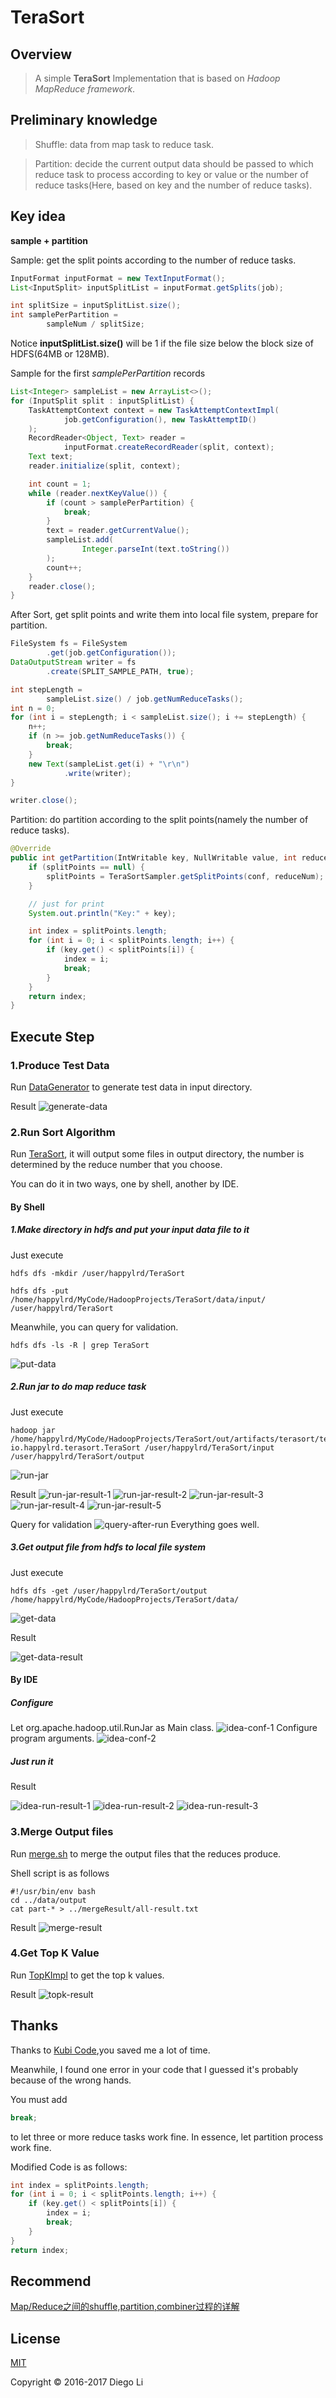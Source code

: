 # TeraSort

## Overview
>A simple **TeraSort** Implementation that is based on *Hadoop MapReduce framework*.

## Preliminary knowledge
>Shuffle: data from map task to reduce task.

>Partition: decide the current output data should be passed to which reduce task to process according to key or value or the number of reduce tasks(Here, based on key and the number of reduce tasks).

## Key idea
**sample + partition**

Sample: get the split points according to the number of reduce tasks.

```java
InputFormat inputFormat = new TextInputFormat();
List<InputSplit> inputSplitList = inputFormat.getSplits(job);

int splitSize = inputSplitList.size();
int samplePerPartition =
        sampleNum / splitSize;
```

Notice **inputSplitList.size()** will be 1 if the file size below the block size of HDFS(64MB or 128MB).

Sample for the first *samplePerPartition* records
```java
List<Integer> sampleList = new ArrayList<>();
for (InputSplit split : inputSplitList) {
    TaskAttemptContext context = new TaskAttemptContextImpl(
            job.getConfiguration(), new TaskAttemptID()
    );
    RecordReader<Object, Text> reader =
            inputFormat.createRecordReader(split, context);
    Text text;
    reader.initialize(split, context);

    int count = 1;
    while (reader.nextKeyValue()) {
        if (count > samplePerPartition) {
            break;
        }
        text = reader.getCurrentValue();
        sampleList.add(
                Integer.parseInt(text.toString())
        );
        count++;
    }
    reader.close();
}
```

After Sort, get split points and write them into local file system, prepare for partition.
```java
FileSystem fs = FileSystem
        .get(job.getConfiguration());
DataOutputStream writer = fs
        .create(SPLIT_SAMPLE_PATH, true);

int stepLength =
        sampleList.size() / job.getNumReduceTasks();
int n = 0;
for (int i = stepLength; i < sampleList.size(); i += stepLength) {
    n++;
    if (n >= job.getNumReduceTasks()) {
        break;
    }
    new Text(sampleList.get(i) + "\r\n")
            .write(writer);
}

writer.close();
```

Partition: do partition according to the split points(namely the number of reduce tasks).

```java
@Override
public int getPartition(IntWritable key, NullWritable value, int reduceNum) {
    if (splitPoints == null) {
        splitPoints = TeraSortSampler.getSplitPoints(conf, reduceNum);
    }

    // just for print
    System.out.println("Key:" + key);

    int index = splitPoints.length;
    for (int i = 0; i < splitPoints.length; i++) {
        if (key.get() < splitPoints[i]) {
            index = i;
            break;
        }
    }
    return index;
}
```

## Execute Step
### 1.Produce Test Data
Run [DataGenerator](https://github.com/happylrd/blended-learner/blob/master/HadoopDemo/TeraSort/src/io/happylrd/datagen/DataGenerator.java) to generate test data in input directory.

Result
![generate-data](http://oj5if4v9b.bkt.clouddn.com/image/big-data/hadoop/generate-data.png)

### 2.Run Sort Algorithm
Run [TeraSort](https://github.com/happylrd/blended-learner/blob/master/HadoopDemo/TeraSort/src/io/happylrd/terasort/TeraSort.java), it will output some files in output directory, the number is determined by the reduce number that you choose.

You can do it in two ways, one by shell, another by IDE.

#### By Shell
##### 1.Make directory in hdfs and put your input data file to it

Just execute
```
hdfs dfs -mkdir /user/happylrd/TeraSort
```

```
hdfs dfs -put /home/happylrd/MyCode/HadoopProjects/TeraSort/data/input/ /user/happylrd/TeraSort
```

Meanwhile, you can query for validation.
```
hdfs dfs -ls -R | grep TeraSort
```

![put-data](http://oj5if4v9b.bkt.clouddn.com/image/big-data/hadoop/put-data.png)

##### 2.Run jar to do map reduce task

Just execute
```
hadoop jar /home/happylrd/MyCode/HadoopProjects/TeraSort/out/artifacts/terasort/terasort.jar io.happylrd.terasort.TeraSort /user/happylrd/TeraSort/input /user/happylrd/TeraSort/output
```

![run-jar](http://oj5if4v9b.bkt.clouddn.com/image/big-data/hadoop/run-jar.png)

Result
![run-jar-result-1](http://oj5if4v9b.bkt.clouddn.com/image/big-data/hadoop/run-jar-result-1.png)
![run-jar-result-2](http://oj5if4v9b.bkt.clouddn.com/image/big-data/hadoop/run-jar-result-2.png)
![run-jar-result-3](http://oj5if4v9b.bkt.clouddn.com/image/big-data/hadoop/run-jar-result-3.png)
![run-jar-result-4](http://oj5if4v9b.bkt.clouddn.com/image/big-data/hadoop/run-jar-result-4.png)
![run-jar-result-5](http://oj5if4v9b.bkt.clouddn.com/image/big-data/hadoop/run-jar-result-5.png)

Query for validation
![query-after-run](http://oj5if4v9b.bkt.clouddn.com/image/big-data/hadoop/query-after-run.png)
Everything goes well.

##### 3.Get output file from hdfs to local file system

Just execute
```
hdfs dfs -get /user/happylrd/TeraSort/output /home/happylrd/MyCode/HadoopProjects/TeraSort/data/
```
![get-data](http://oj5if4v9b.bkt.clouddn.com/image/big-data/hadoop/get-data.png)

Result

![get-data-result](http://oj5if4v9b.bkt.clouddn.com/image/big-data/hadoop/get-data-result.png)

#### By IDE

##### Configure
Let org.apache.hadoop.util.RunJar as Main class.
![idea-conf-1](http://oj5if4v9b.bkt.clouddn.com/image/big-data/hadoop/idea-conf-1.png)
Configure program arguments.
![idea-conf-2](http://oj5if4v9b.bkt.clouddn.com/image/big-data/hadoop/idea-conf-2.png)

##### Just run it
Result

![idea-run-result-1](http://oj5if4v9b.bkt.clouddn.com/image/big-data/hadoop/idea-run-result-1.png)
![idea-run-result-2](http://oj5if4v9b.bkt.clouddn.com/image/big-data/hadoop/idea-run-result-2.png)
![idea-run-result-3](http://oj5if4v9b.bkt.clouddn.com/image/big-data/hadoop/idea-run-result-3.png)

### 3.Merge Output files
Run [merge.sh](https://github.com/happylrd/blended-learner/blob/master/HadoopDemo/TeraSort/script/merge.sh) to merge the output files that the reduces produce.

Shell script is as follows
```shell
#!/usr/bin/env bash
cd ../data/output
cat part-* > ../mergeResult/all-result.txt
```

Result
![merge-result](http://oj5if4v9b.bkt.clouddn.com/image/big-data/hadoop/merge-result.png)

### 4.Get Top K Value
Run [TopKImpl](https://github.com/happylrd/blended-learner/blob/master/HadoopDemo/TeraSort/src/io/happylrd/topk/TopKImpl.java) to get the top k values.

Result
![topk-result](http://oj5if4v9b.bkt.clouddn.com/image/big-data/hadoop/topk-result.png)

## Thanks
Thanks to [Kubi Code](http://kubicode.me/2015/06/27/Hadoop/TeraSort-in-Hadoop/),you saved me a lot of time.

Meanwhile, I found one error in your code that I guessed it's probably because of the wrong hands.

You must add
```java
break;
```
to let three or more reduce tasks work fine. In essence, let partition process work fine.

Modified Code is as follows:
```java
int index = splitPoints.length;
for (int i = 0; i < splitPoints.length; i++) {
    if (key.get() < splitPoints[i]) {
        index = i;
        break;
    }
}
return index;
```

## Recommend
[Map/Reduce之间的shuffle,partition,combiner过程的详解](http://www.cnblogs.com/ljy2013/articles/4435657.html)

## License
[MIT](http://opensource.org/licenses/MIT)

Copyright &copy; 2016-2017 Diego Li

